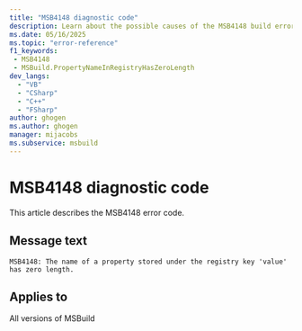 ```yaml
---
title: "MSB4148 diagnostic code"
description: Learn about the possible causes of the MSB4148 build error, and get troubleshooting tips.
ms.date: 05/16/2025
ms.topic: "error-reference"
f1_keywords:
 - MSB4148
 - MSBuild.PropertyNameInRegistryHasZeroLength
dev_langs:
  - "VB"
  - "CSharp"
  - "C++"
  - "FSharp"
author: ghogen
ms.author: ghogen
manager: mijacobs
ms.subservice: msbuild
---
```


# MSB4148 diagnostic code

<!-- :::ErrorDefinitionDescription::: -->
<!-- :::editable-content name="introDescription"::: -->
This article describes the MSB4148 error code.
<!-- :::editable-content-end::: -->

## Message text

<!-- :::editable-content name="messageText"::: -->
`MSB4148: The name of a property stored under the registry key 'value' has zero length.`
<!-- :::editable-content-end::: -->
<!-- MSB4148: The name of a property stored under the registry key "{0}" has zero length. -->

<!-- :::editable-content name="postOutputDescription"::: -->
<!--
{StrBegin="MSB4148: "}
-->
<!-- :::editable-content-end::: -->
<!-- :::ErrorDefinitionDescription-end::: -->

## Applies to

All versions of MSBuild
